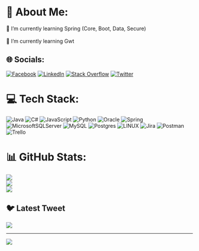 # 💫 About Me:
🌱 I’m currently learning Spring (Core, Boot, Data, Secure)<br><br>🌱 I’m currently learning Gwt<br>


## 🌐 Socials:
[![Facebook](https://img.shields.io/badge/Facebook-%231877F2.svg?logo=Facebook&logoColor=white)](https://facebook.com/aliirad) [![LinkedIn](https://img.shields.io/badge/LinkedIn-%230077B5.svg?logo=linkedin&logoColor=white)](https://linkedin.com/in/https://www.linkedin.com/in/ali-rad-61a83b274) [![Stack Overflow](https://img.shields.io/badge/-Stackoverflow-FE7A16?logo=stack-overflow&logoColor=white)](https://stackoverflow.com/users/user:20710845) [![Twitter](https://img.shields.io/badge/Twitter-%231DA1F2.svg?logo=Twitter&logoColor=white)](https://twitter.com/alixr77ad) 

# 💻 Tech Stack:
![Java](https://img.shields.io/badge/java-%23ED8B00.svg?style=for-the-badge&logo=java&logoColor=white) ![C#](https://img.shields.io/badge/c%23-%23239120.svg?style=for-the-badge&logo=c-sharp&logoColor=white) ![JavaScript](https://img.shields.io/badge/javascript-%23323330.svg?style=for-the-badge&logo=javascript&logoColor=%23F7DF1E) ![Python](https://img.shields.io/badge/python-3670A0?style=for-the-badge&logo=python&logoColor=ffdd54) ![Oracle](https://img.shields.io/badge/Oracle-F80000?style=for-the-badge&logo=oracle&logoColor=white) ![Spring](https://img.shields.io/badge/spring-%236DB33F.svg?style=for-the-badge&logo=spring&logoColor=white) ![MicrosoftSQLServer](https://img.shields.io/badge/Microsoft%20SQL%20Sever-CC2927?style=for-the-badge&logo=microsoft%20sql%20server&logoColor=white) ![MySQL](https://img.shields.io/badge/mysql-%2300f.svg?style=for-the-badge&logo=mysql&logoColor=white) ![Postgres](https://img.shields.io/badge/postgres-%23316192.svg?style=for-the-badge&logo=postgresql&logoColor=white) ![LINUX](https://img.shields.io/badge/Linux-FCC624?style=for-the-badge&logo=linux&logoColor=black) ![Jira](https://img.shields.io/badge/jira-%230A0FFF.svg?style=for-the-badge&logo=jira&logoColor=white) ![Postman](https://img.shields.io/badge/Postman-FF6C37?style=for-the-badge&logo=postman&logoColor=white) ![Trello](https://img.shields.io/badge/Trello-%23026AA7.svg?style=for-the-badge&logo=Trello&logoColor=white)
# 📊 GitHub Stats:
![](https://github-readme-stats.vercel.app/api?username=aliirad&theme=merko&hide_border=false&include_all_commits=true&count_private=false)<br/>
![](https://github-readme-streak-stats.herokuapp.com/?user=aliirad&theme=merko&hide_border=false)<br/>
![](https://github-readme-stats.vercel.app/api/top-langs/?username=aliirad&theme=merko&hide_border=false&include_all_commits=true&count_private=false&layout=compact)

## 🐦 Latest Tweet
[![](https://gtce.itsvg.in/api?username=alixr77ad)](https://github.com/VishwaGauravIn/github-twitter-card-embed)

---
[![](https://visitcount.itsvg.in/api?id=aliirad&icon=0&color=7)](https://visitcount.itsvg.in)

<!-- Proudly created with GPRM ( https://gprm.itsvg.in ) -->
